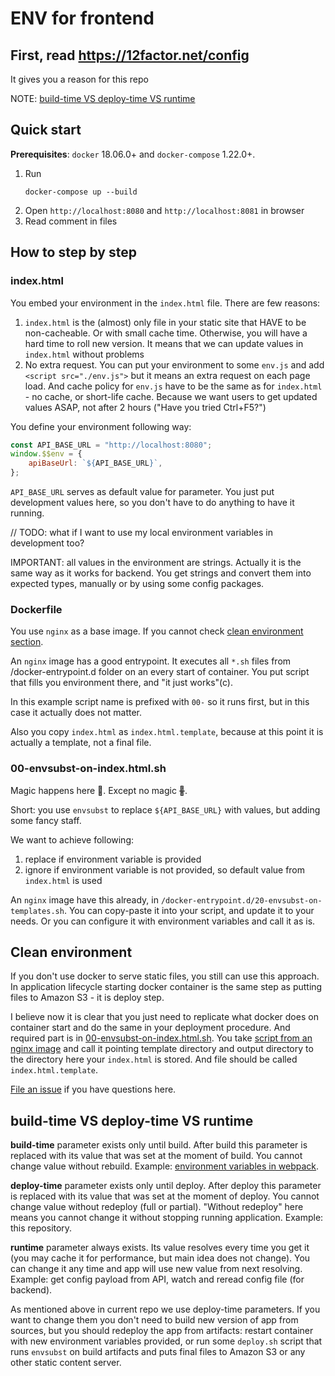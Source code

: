 # ENV for frontend

## First, read https://12factor.net/config

It gives you a reason for this repo

NOTE: [build-time VS deploy-time VS runtime](#build-time-vs-deploy-time-vs-runtime)

## Quick start
**Prerequisites**: `docker` 18.06.0+ and `docker-compose` 1.22.0+.

1. Run
    ```shell
    docker-compose up --build
    ```
2. Open `http://localhost:8080` and `http://localhost:8081` in browser
3. Read comment in files

## How to step by step

### index.html

You embed your environment in the `index.html` file. There are few reasons:
1. `index.html` is the (almost) only file in your static site that HAVE to be non-cacheable.
   Or with small cache time. Otherwise, you will have a hard time to roll new version.
   It means that we can update values in `index.html` without problems
2. No extra request. You can put your environment to some `env.js` and add `<script src="./env.js">`
   but it means an extra request on each page load. And cache policy for `env.js` have to be
   the same as for `index.html` - no cache, or short-life cache. Because we want users to get
   updated values ASAP, not after 2 hours ("Have you tried Ctrl+F5?")

You define your environment following way:
```js
const API_BASE_URL = "http://localhost:8080";
window.$$env = {
    apiBaseUrl: `${API_BASE_URL}`,
};
```

`API_BASE_URL` serves as default value for parameter. You just put development values here,
so you don't have to do anything to have it running.

// TODO: what if I want to use my local environment variables in development too?

IMPORTANT: all values in the environment are strings. Actually it is the same way as it works
for backend. You get strings and convert them into expected types, manually or by using some
config packages.


### Dockerfile

You use `nginx` as a base image. If you cannot check [clean environment section](#clean-environment).

An `nginx` image has a good entrypoint. It executes all `*.sh` files from /docker-entrypoint.d
folder on an every start of container. You put script that fills you environment there, and
"it just works"(c).

In this example script name is prefixed with `00-` so it runs first, but in this case it
actually does not matter.

Also you copy `index.html` as `index.html.template`, because at this point it is actually a template,
not a final file.


### 00-envsubst-on-index.html.sh<!---->

Magic happens here 🦄. Except no magic ~~🦄~~.

Short: you use `envsubst` to replace `${API_BASE_URL}` with values, but adding some fancy staff.

We want to achieve following:
1. replace if environment variable is provided
2. ignore if environment variable is not provided, so default value from `index.html` is used

An `nginx` image have this already, in `/docker-entrypoint.d/20-envsubst-on-templates.sh`.
You can copy-paste it into your script, and update it to your needs. Or you can configure it with
environment variables and call it as is.


## Clean environment

If you don't use docker to serve static files, you still can use this approach. In application
lifecycle starting docker container is the same step as putting files to Amazon S3 - it is deploy step.

I believe now it is clear that you just need to replicate what docker does on container start and
do the same in your deployment procedure. And required part is in
[00-envsubst-on-index.html.sh](./00-envsubst-on-index.html.sh).
You take [script from an nginx image](https://github.com/nginxinc/docker-nginx/blob/9774b522d4661effea57a1fbf64c883e699ac3ec/mainline/buster/20-envsubst-on-templates.sh)
and call it pointing template directory and output directory to the directory here your `index.html`
is stored. And file should be called `index.html.template`.

[File an issue](https://github.com/zaverden/frontend-env/issues) if you have questions here.

## build-time VS deploy-time VS runtime

**build-time** parameter exists only until build. After build this parameter is replaced with its value
that was set at the moment of build. You cannot change value without rebuild.
Example: [environment variables in webpack](https://webpack.js.org/guides/environment-variables/).

**deploy-time** parameter exists only until deploy. After deploy this parameter is replaced with its value
that was set at the moment of deploy. You cannot change value without redeploy (full or partial).
"Without redeploy" here means you cannot change it without stopping running application.
Example: this repository.

**runtime** parameter always exists. Its value resolves every time you get it (you may cache it for
performance, but main idea does not change). You can change it any time and app will use new value
from next resolving. Example: get config payload from API, watch and reread config file (for backend).

As mentioned above in current repo we use deploy-time parameters. If you want to change them you don't
need to build new version of app from sources, but you should redeploy the app from artifacts:
restart container with new environment variables provided, or run some `deploy.sh` script that
runs `envsubst` on build artifacts and puts final files to Amazon S3 or any other static content server.